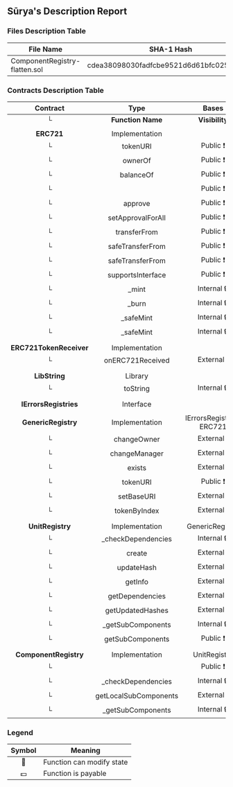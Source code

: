 ## Sūrya's Description Report

### Files Description Table


|  File Name  |  SHA-1 Hash  |
|-------------|--------------|
| ComponentRegistry-flatten.sol | cdea38098030fadfcbe9521d6d61bfc0254e31ac |


### Contracts Description Table


|  Contract  |         Type        |       Bases      |                  |                 |
|:----------:|:-------------------:|:----------------:|:----------------:|:---------------:|
|     └      |  **Function Name**  |  **Visibility**  |  **Mutability**  |  **Modifiers**  |
||||||
| **ERC721** | Implementation |  |||
| └ | tokenURI | Public ❗️ |   |NO❗️ |
| └ | ownerOf | Public ❗️ |   |NO❗️ |
| └ | balanceOf | Public ❗️ |   |NO❗️ |
| └ | <Constructor> | Public ❗️ | 🛑  |NO❗️ |
| └ | approve | Public ❗️ | 🛑  |NO❗️ |
| └ | setApprovalForAll | Public ❗️ | 🛑  |NO❗️ |
| └ | transferFrom | Public ❗️ | 🛑  |NO❗️ |
| └ | safeTransferFrom | Public ❗️ | 🛑  |NO❗️ |
| └ | safeTransferFrom | Public ❗️ | 🛑  |NO❗️ |
| └ | supportsInterface | Public ❗️ |   |NO❗️ |
| └ | _mint | Internal 🔒 | 🛑  | |
| └ | _burn | Internal 🔒 | 🛑  | |
| └ | _safeMint | Internal 🔒 | 🛑  | |
| └ | _safeMint | Internal 🔒 | 🛑  | |
||||||
| **ERC721TokenReceiver** | Implementation |  |||
| └ | onERC721Received | External ❗️ | 🛑  |NO❗️ |
||||||
| **LibString** | Library |  |||
| └ | toString | Internal 🔒 |   | |
||||||
| **IErrorsRegistries** | Interface |  |||
||||||
| **GenericRegistry** | Implementation | IErrorsRegistries, ERC721 |||
| └ | changeOwner | External ❗️ | 🛑  |NO❗️ |
| └ | changeManager | External ❗️ | 🛑  |NO❗️ |
| └ | exists | External ❗️ |   |NO❗️ |
| └ | tokenURI | Public ❗️ |   |NO❗️ |
| └ | setBaseURI | External ❗️ | 🛑  |NO❗️ |
| └ | tokenByIndex | External ❗️ |   |NO❗️ |
||||||
| **UnitRegistry** | Implementation | GenericRegistry |||
| └ | _checkDependencies | Internal 🔒 | 🛑  | |
| └ | create | External ❗️ | 🛑  |NO❗️ |
| └ | updateHash | External ❗️ | 🛑  |NO❗️ |
| └ | getInfo | External ❗️ |   |NO❗️ |
| └ | getDependencies | External ❗️ |   |NO❗️ |
| └ | getUpdatedHashes | External ❗️ |   |NO❗️ |
| └ | _getSubComponents | Internal 🔒 |   | |
| └ | getSubComponents | Public ❗️ |   |NO❗️ |
||||||
| **ComponentRegistry** | Implementation | UnitRegistry |||
| └ | <Constructor> | Public ❗️ | 🛑  | ERC721 |
| └ | _checkDependencies | Internal 🔒 | 🛑  | |
| └ | getLocalSubComponents | External ❗️ |   |NO❗️ |
| └ | _getSubComponents | Internal 🔒 |   | |


### Legend

|  Symbol  |  Meaning  |
|:--------:|-----------|
|    🛑    | Function can modify state |
|    💵    | Function is payable |
